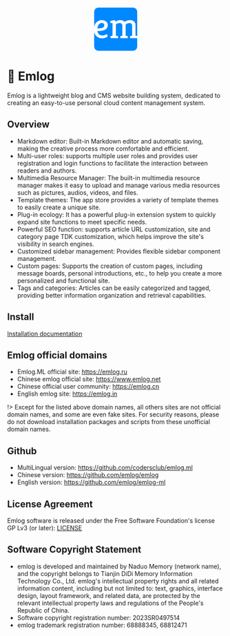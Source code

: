 <p align="center">
  <img src="./logo.png" width=100 />
</p>

# &#x1f680; Emlog

Emlog is a lightweight blog and CMS website building system, dedicated to creating an easy-to-use personal cloud content management system.

## Overview

- Markdown editor: Built-in Markdown editor and automatic saving, making the creative process more comfortable and efficient.
- Multi-user roles: supports multiple user roles and provides user registration and login functions to facilitate the interaction between readers and authors.
- Multimedia Resource Manager: The built-in multimedia resource manager makes it easy to upload and manage various media resources such as pictures, audios, videos, and files.
- Template themes: The app store provides a variety of template themes to easily create a unique site.
- Plug-in ecology: It has a powerful plug-in extension system to quickly expand site functions to meet specific needs.
- Powerful SEO function: supports article URL customization, site and category page TDK customization, which helps improve the site's visibility in search engines.
- Customized sidebar management: Provides flexible sidebar component management.
- Custom pages: Supports the creation of custom pages, including message boards, personal introductions, etc., to help you create a more personalized and functional site.
- Tags and categories: Articles can be easily categorized and tagged, providing better information organization and retrieval capabilities.

## Install

[Installation documentation](install/)

## Emlog official domains

- Emlog.ML official site: <https://emlog.ru>
- Chinese emlog official site: <https://www.emlog.net>
- Chinese official user community: <https://emlog.cn>
- English emlog site: <https://emlog.in>

!> Except for the listed above domain names, all others sites are not official domain names, and some are even fake sites. For security reasons, please do not download installation packages and scripts from these unofficial domain names.

## Github

- MultiLingual version: <https://github.com/codersclub/emlog.ml>
- Chinese version: <https://github.com/emlog/emlog>
- English version: <https://github.com/emlog/emlog-ml>

## License Agreement

Emlog software is released under the Free Software Foundation\'s license GP Lv3 (or later):
[LICENSE](/license.txt)

## Software Copyright Statement

- emlog is developed and maintained by Naduo Memory (network name), and the copyright belongs to Tianjin DiDi Memory Information Technology Co., Ltd.
  emlog's intellectual property rights and all related information content, including but not limited to: text, graphics, interface design, layout framework, and related data, are protected by the relevant intellectual property laws and regulations of the People's Republic of China.
- Software copyright registration number: 2023SR0497514
- emlog trademark registration number: 68888345, 68812471

